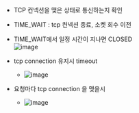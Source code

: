 -  TCP 컨넥션을 맺은 상태로 통신하는지 확인
  - TIME_WAIT : tcp 컨넥션 종료,  소켓 회수 이전
  - TIME_WAIT에서 일정 시간이 지나면 CLOSED  
  ![image](https://github.com/jongwanS/reactive-programming/assets/30585897/eb12aae0-a908-416f-9ca9-e211b4082168)

- tcp connection 유지시 timeout
  - ![image](https://github.com/jongwanS/reactive-programming/assets/30585897/067a7796-6cb6-4f7e-a172-eb9e3cf802a6)  
- 요청마다 tcp connection 을 맺을시  
  - ![image](https://github.com/jongwanS/reactive-programming/assets/30585897/aaabbf19-3a61-4452-aadd-28cbdbf74d62)  

